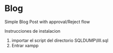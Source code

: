 # Blog
Simple Blog Post  with approval/Reject flow

Instrucciones de instalacion
1. importar el script del directorio SQLDUMP\llll.sql
2. Entrar xampp 
